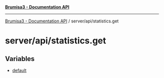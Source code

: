 [**Brumisa3 - Documentation API**](../../../README.md)

***

[Brumisa3 - Documentation API](../../../README.md) / server/api/statistics.get

# server/api/statistics.get

## Variables

- [default](variables/default.md)
